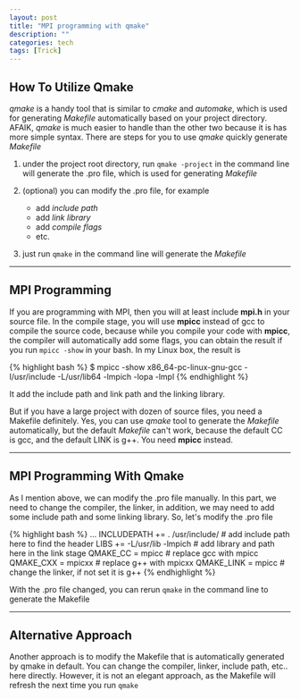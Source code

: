 ```yaml
---
layout: post
title: "MPI programming with qmake"
description: ""
categories: tech
tags: [Trick]
---
```



## How To Utilize Qmake

*qmake* is a handy tool that is similar to *cmake* and *automake*, which is used
for generating *Makefile* automatically based on your project directory. AFAIK,
*qmake* is much easier to handle than the other two because it is has more
simple syntax. There are steps for you to use *qmake* quickly generate *Makefile*

1. under the project root directory, run `qmake -project` in the command line will generate the .pro file, which is used for generating *Makefile*

2. (optional) you can modify the .pro file, for example
    - add *include path*
    - add *link library*
    - add *compile flags*
    - etc.

3. just run `qmake` in the command line will generate the *Makefile*

--------------------------------------------

## MPI Programming
If you are programming with MPI, then you will at least include **mpi.h** in
your source file. In the compile stage, you will use **mpicc** instead of gcc to
compile the source code, because while you compile your code with **mpicc**, the
compiler will automatically add some flags, you can obtain the result if you run
`mpicc -show` in your bash. In my Linux box, the result is

{% highlight bash %}
$ mpicc -show
x86_64-pc-linux-gnu-gcc -I/usr/include -L/usr/lib64 -lmpich -lopa -lmpl
{% endhighlight %}

It add the include path and link path and the linking library.

But if you have a large project with dozen of source files, you need a Makefile
definitely. Yes, you can use *qmake* tool to generate the *Makefile*
automatically, but the default *Makefile* can't work, because the default CC is
gcc, and the default LINK is g++. You need **mpicc** instead.

------------------------------------------------------

## MPI Programming With Qmake

As I mention above, we can modify the .pro file manually. In this part, we need
to change the compiler, the linker, in addition, we may need to add some include
path and some linking library. So, let's modify the .pro file

{% highlight bash %}
...
INCLUDEPATH += . /usr/include/ # add include path here to find the header
LIBS += -L/usr/lib -lmpich     # add library and path here in the link stage
QMAKE_CC = mpicc               # replace gcc with mpicc
QMAKE_CXX = mpicxx             # replace g++ with mpicxx
QMAKE_LINK = mpicc             # change the linker, if not set it is g++
{% endhighlight %}

With the .pro file changed, you can rerun `qmake` in the command line to
generate the Makefile

----------------------------------------------------------

## Alternative Approach

Another approach is to modify the Makefile that is automatically generated by
qmake in default. You can change the compiler, linker, include path, etc.. here
directly. However, it is not an elegant approach, as the Makefile will refresh
the next time you run `qmake`
